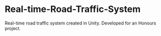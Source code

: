 # Real-time-Road-Traffic-System
Real-time road traffic system created in Unity. Developed for an Honours project.
